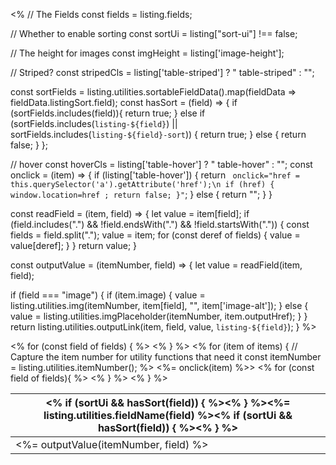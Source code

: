 <%
// The Fields
const fields = listing.fields;

// Whether to enable sorting
const sortUi = listing["sort-ui"] !== false;

// The height for images
const imgHeight = listing['image-height'];

// Striped?
const stripedCls = listing['table-striped'] ? " table-striped" : "";

const sortFields = listing.utilities.sortableFieldData().map(fieldData => fieldData.listingSort.field);
const hasSort = (field) => {
if (sortFields.includes(field)){
return true;
} else if (sortFields.includes(`listing-${field}`) || sortFields.includes(`listing-${field}-sort`)) {
return true;
} else {
return false;
}
};

// hover
const hoverCls = listing['table-hover'] ? " table-hover" : "";
const onclick = (item) => {
if (listing['table-hover']) {
return ` onclick="href = this.querySelector('a').getAttribute('href');\n if (href) { window.location=href ; return false; }"`;
} else {
return "";
}
}

const readField = (item, field) => {
let value = item[field];
if (field.includes(".") && !field.endsWith(".") && !field.startsWith(".")) {
const fields = field.split(".");
value = item;
for (const deref of fields) {
value = value[deref];
}
}
return value;
}

const outputValue = (itemNumber, field) => {
let value = readField(item, field);

if (field === "image") {
if (item.image) {
value = listing.utilities.img(itemNumber, item[field], "", item['image-alt']);
} else {
value = listing.utilities.imgPlaceholder(itemNumber, item.outputHref);
}
}
return listing.utilities.outputLink(item, field, value, `listing-${field}`);
}
%>

<table class="quarto-listing-table table<%- stripedCls %><%- hoverCls %>">
<thead>
<tr>
<% for (const field of fields) { %>
<th>
<% if (sortUi && hasSort(field)) { %><a class="sort" data-sort="<%-listing.utilities.sortTarget(field)%>" onclick="if (this.classList.contains('sort-asc')) { this.classList.add('sort-desc'); this.classList.remove('sort-asc') } else { this.classList.add('sort-asc'); this.classList.remove('sort-desc')} return false;"><% } %><%= listing.utilities.fieldName(field) %><% if (sortUi && hasSort(field)) { %></a><% } %>
</th>
<% } %>
</tr>
</thead>
<tbody class="list">
<% for (item of items) { 
  // Capture the item number for utility functions that need it
  const itemNumber = listing.utilities.itemNumber();
%>

<tr <%= listing.utilities.metadataAttrs(item) %><%= onclick(item) %>>
<% for (const field of fields){ %>
<td>
<%= outputValue(itemNumber, field) %>
</td>
<% } %>
</tr>
<% } %>
</tbody>
</table>
